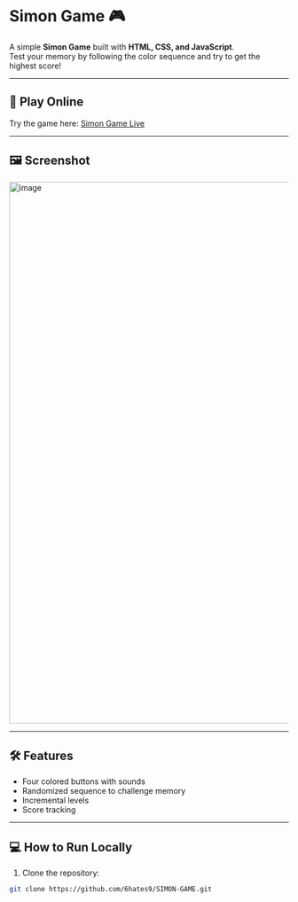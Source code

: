 # Simon Game 🎮

A simple **Simon Game** built with **HTML, CSS, and JavaScript**.  
Test your memory by following the color sequence and try to get the highest score!

---

## 🔗 Play Online
Try the game here: [Simon Game Live](https://6hates9.github.io/SIMON-GAME/)

---

## 🖼 Screenshot
<img width="1919" height="977" alt="image" src="https://github.com/user-attachments/assets/ecd90e7d-9714-4693-82cd-a4a63b565831" />

---

## 🛠 Features
- Four colored buttons with sounds
- Randomized sequence to challenge memory
- Incremental levels
- Score tracking

---

## 💻 How to Run Locally
1. Clone the repository:
```bash
git clone https://github.com/6hates9/SIMON-GAME.git
